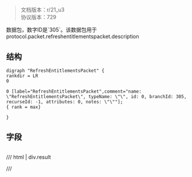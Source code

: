 # <!-- md:samp RefreshEntitlementsPacket -->

> 文档版本：r/21_u3<br/>协议版本：729

<!-- md:samp RefreshEntitlementsPacket -->数据包，数字ID是`305`。该数据包用于protocol.packet.refreshentitlementspacket.description

## 结构

```viz
digraph "RefreshEntitlementsPacket" {
rankdir = LR
0

0 [label="RefreshEntitlementsPacket",comment="name: \"RefreshEntitlementsPacket\", typeName: \"\", id: 0, branchId: 305, recurseId: -1, attributes: 0, notes: \"\""];
{ rank = max}

}

```

## 字段

```title='RefreshEntitlementsPacket'

```

/// html | div.result

///

